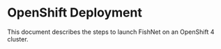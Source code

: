 # OpenShift Deployment
This document describes the steps to launch FishNet on an OpenShift 4 cluster.
